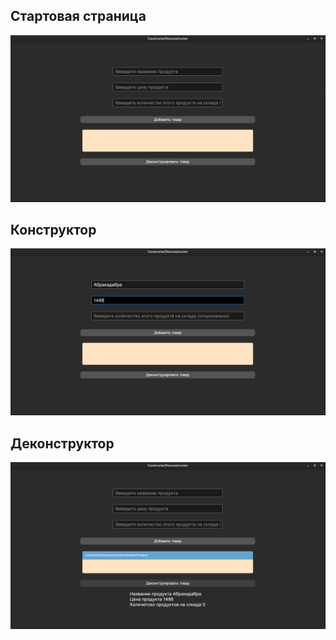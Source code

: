 ## Стартовая страница
![Стартовая страница](https://github.com/Aurivena/ConstructorDeconstructor_VK_363/blob/master/ConstructorDeconstructor_VK_363/photoForReadme/StartPage.png)

## Конструктор
![Стартовая страница](https://github.com/Aurivena/ConstructorDeconstructor_VK_363/blob/master/ConstructorDeconstructor_VK_363/photoForReadme/Contstructor.png)

## Деконструктор
![Стартовая страница](https://github.com/Aurivena/ConstructorDeconstructor_VK_363/blob/master/ConstructorDeconstructor_VK_363/photoForReadme/Decontructor.png)
